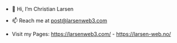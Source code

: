 - 👋  Hi, I’m Christian Larsen


- 📫 Reach me at post@larsenweb3.com
- Visit my Pages: https://larsenweb3.com/  -  https://larsen-web.no/



